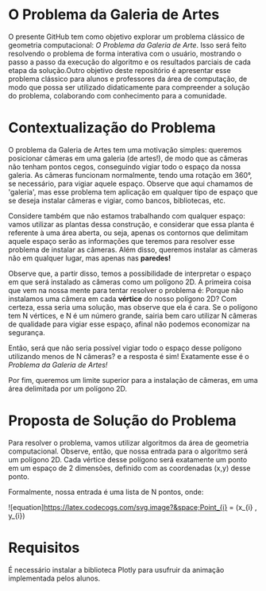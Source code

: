 # O Problema da Galeria de Artes

O presente GitHub tem como objetivo explorar um problema clássico de geometria computacional: *O Problema da Galeria de Arte*. Isso será feito resolvendo o problema de forma interativa com o usuário, mostrando o passo a passo da execução do algoritmo e os resultados parciais de cada etapa da solução.Outro objetivo deste repositório é apresentar esse problema clássico para alunos e professores da área de computação, de modo que possa ser utilizado didaticamente para compreender a solução do problema, colaborando com conhecimento para a comunidade.

# Contextualização do Problema

O problema da Galeria de Artes tem uma motivação simples: queremos posicionar câmeras em uma galeria (de artes!), de modo que
as câmeras não tenham pontos cegos, conseguindo vigiar todo o espaço da nossa galeria. As câmeras funcionam normalmente, tendo
uma rotação em 360°, se necessário, para vigiar aquele espaço. Observe que aqui chamamos de 'galeria', mas esse problema tem 
aplicação em qualquer tipo de espaço que se deseja instalar câmeras e vigiar, como bancos, bibliotecas, etc.

Considere também que não estamos trabalhando com qualquer espaço: vamos utilizar as plantas dessa construção, e considerar que
essa planta é referente à uma área aberta, ou seja, apenas os contornos que delimitam aquele espaço serão as informações que
teremos para resolver esse problema de instalar as câmeras. Além disso, queremos instalar as câmeras não em qualquer lugar, mas
apenas nas **paredes!**

Observe que, a partir disso, temos a possibilidade de interpretar o espaço em que será instalado as câmeras como um polígono 2D.
A primeira coisa que vem na nossa mente para tentar resolver o problema é: Porque não instalamos uma câmera em cada **vértice** do
nosso polígono 2D? Com certeza, essa seria uma solução, mas observe que ela é cara. Se o polígono tem N vértices, e N é um número
grande, sairia bem caro utilizar N câmeras de qualidade para vigiar esse espaço, afinal não podemos economizar na segurança.

Então, será que não seria possível vigiar todo o espaço desse polígono utilizando menos de N câmeras? e a resposta é sim! 
Exatamente esse é o *Problema da Galeria de Artes!*

Por fim, queremos um limite superior para a instalação de câmeras, em uma área delimitada por um polígono 2D.

# Proposta de Solução do Problema

Para resolver o problema, vamos utilizar algoritmos da área de geometria computacional. Observe, então, que nossa entrada para o
algoritmo será um polígono 2D. Cada vértice desse polígono será exatamente um ponto em um espaço de 2 dimensões, definido com as
coordenadas (x,y) desse ponto.

Formalmente, nossa entrada é uma lista de N pontos, onde:

![equation]https://latex.codecogs.com/svg.image?&space;Point_{i} = (x_{i} , y_{i})

# Requisitos

É necessário instalar a biblioteca Plotly para usufruir da animação implementada pelos alunos.

